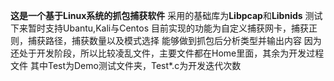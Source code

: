 **这是一个基于Linux系统的抓包捕获软件**
采用的基础库为**Libpcap**和**Libnids**
测试下来暂时支持Ubantu,Kali与Centos
目前实现的功能为自定义捕获网卡，捕获正则，捕获路径，捕获数量以及模式选择
能够做到抓包后分析类型并输出内容
因为还处于开发阶段，所以比较凌乱文件，主要文件都在Home里面，其余为开发过程文件
其中Test为Demo测试文件夹，Test*.c为开发迭代次数
